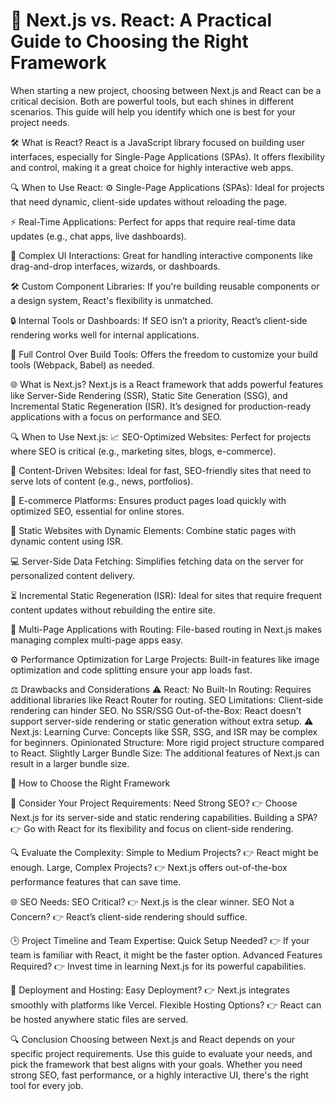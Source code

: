 # 🚀 Next.js vs. React: A Practical Guide to Choosing the Right Framework
When starting a new project, choosing between Next.js and React can be a critical decision. Both are powerful tools, but each shines in different scenarios. This guide will help you identify which one is best for your project needs.


🛠 What is React?
React is a JavaScript library focused on building user interfaces, especially for Single-Page Applications (SPAs). It offers flexibility and control, making it a great choice for highly interactive web apps.

🔍 When to Use React:
⚙️ Single-Page Applications (SPAs): Ideal for projects that need dynamic, client-side updates without reloading the page.

⚡ Real-Time Applications: Perfect for apps that require real-time data updates (e.g., chat apps, live dashboards).

🔄 Complex UI Interactions: Great for handling interactive components like drag-and-drop interfaces, wizards, or dashboards.

🛠 Custom Component Libraries: If you're building reusable components or a design system, React's flexibility is unmatched.

🔒 Internal Tools or Dashboards: If SEO isn’t a priority, React’s client-side rendering works well for internal applications.

🔧 Full Control Over Build Tools: Offers the freedom to customize your build tools (Webpack, Babel) as needed.


🌐 What is Next.js?
Next.js is a React framework that adds powerful features like Server-Side Rendering (SSR), Static Site Generation (SSG), and Incremental Static Regeneration (ISR). It’s designed for production-ready applications with a focus on performance and SEO.

🔍 When to Use Next.js:
📈 SEO-Optimized Websites: Perfect for projects where SEO is critical (e.g., marketing sites, blogs, e-commerce).

📰 Content-Driven Websites: Ideal for fast, SEO-friendly sites that need to serve lots of content (e.g., news, portfolios).

🛒 E-commerce Platforms: Ensures product pages load quickly with optimized SEO, essential for online stores.

📄 Static Websites with Dynamic Elements: Combine static pages with dynamic content using ISR.

💻 Server-Side Data Fetching: Simplifies fetching data on the server for personalized content delivery.

⏳ Incremental Static Regeneration (ISR): Ideal for sites that require frequent content updates without rebuilding the entire site.

🔀 Multi-Page Applications with Routing: File-based routing in Next.js makes managing complex multi-page apps easy.

⚙️ Performance Optimization for Large Projects: Built-in features like image optimization and code splitting ensure your app loads fast.


⚖️ Drawbacks and Considerations
⚠️ React:
No Built-In Routing: Requires additional libraries like React Router for routing.
SEO Limitations: Client-side rendering can hinder SEO.
No SSR/SSG Out-of-the-Box: React doesn't support server-side rendering or static generation without extra setup.
⚠️ Next.js:
Learning Curve: Concepts like SSR, SSG, and ISR may be complex for beginners.
Opinionated Structure: More rigid project structure compared to React.
Slightly Larger Bundle Size: The additional features of Next.js can result in a larger bundle size.

🧭 How to Choose the Right Framework

🤔 Consider Your Project Requirements:
Need Strong SEO? 👉 Choose Next.js for its server-side and static rendering capabilities.
Building a SPA? 👉 Go with React for its flexibility and focus on client-side rendering.

🔍 Evaluate the Complexity:
Simple to Medium Projects? 👉 React might be enough.
Large, Complex Projects? 👉 Next.js offers out-of-the-box performance features that can save time.

🌐 SEO Needs:
SEO Critical? 👉 Next.js is the clear winner.
SEO Not a Concern? 👉 React’s client-side rendering should suffice.

🕒 Project Timeline and Team Expertise:
Quick Setup Needed? 👉 If your team is familiar with React, it might be the faster option.
Advanced Features Required? 👉 Invest time in learning Next.js for its powerful capabilities.

🚀 Deployment and Hosting:
Easy Deployment? 👉 Next.js integrates smoothly with platforms like Vercel.
Flexible Hosting Options? 👉 React can be hosted anywhere static files are served.

🔍 Conclusion
Choosing between Next.js and React depends on your specific project requirements. Use this guide to evaluate your needs, and pick the framework that best aligns with your goals. Whether you need strong SEO, fast performance, or a highly interactive UI, there's the right tool for every job.

